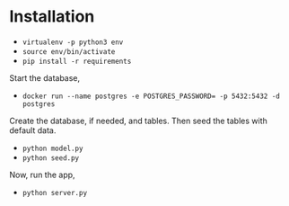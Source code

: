 # Installation

* `virtualenv -p python3 env`
* `source env/bin/activate`
* `pip install -r requirements`

Start the database,

* `docker run --name postgres -e POSTGRES_PASSWORD= -p 5432:5432 -d postgres`

Create the database, if needed, and tables. Then seed the tables with default
data.

* `python model.py`
* `python seed.py`

Now, run the app,

* `python server.py`
